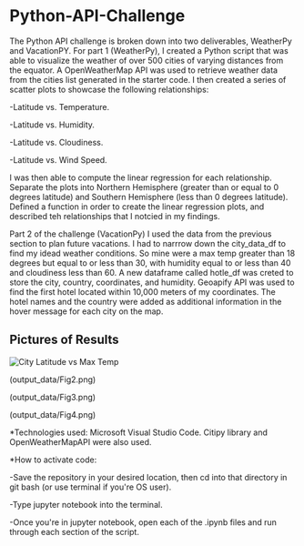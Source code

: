 # Python-API-Challenge

The Python API challenge is broken down into two deliverables, WeatherPy and VacationPY. For part 1 (WeatherPy), I created a Python
script that was able to visualize the weather of over 500 cities of varying distances from the equator. A OpenWeatherMap API was used to retrieve 
weather data from the cities list generated in the starter code. I then created a series of scatter plots to showcase the following relationships:

-Latitude vs. Temperature.

-Latitude vs. Humidity.

-Latitude vs. Cloudiness.

-Latitude vs. Wind Speed.

I was then able to compute the linear regression for each relationship. Separate the plots into Northern Hemisphere (greater than or equal to 0 degrees latitude) 
and Southern Hemisphere (less than 0 degrees latitude). Defined a function in order to create the linear regression plots, and described teh relationships that
I notcied in my findings.

Part 2 of the challenge (VacationPy) I used the data from the previous section to plan future vacations. I had to narrrow down the city_data_df to find
my idead weather conditions. So mine were a max temp greater than 18 degrees but equal to or less than 30, with humidity equal to or less than 40 and 
cloudiness less than 60. A new dataframe called hotle_df was creted to store the city, country, coordinates, and humidity. Geoapify API was used to find the first hotel 
located within 10,000 meters of my coordinates. The hotel names and the country were added as additional information in the hover message for each city on the map.

## Pictures of Results

![City Latitude vs Max Temp](output_data/Fig1.png)

(output_data/Fig2.png)

(output_data/Fig3.png)

(output_data/Fig4.png)


*Technologies used: Microsoft Visual Studio Code. Citipy library and OpenWeatherMapAPI were also used.

*How to activate code:

-Save the repository in your desired location, then cd into that directory in git bash (or use terminal if you're OS user).

-Type jupyter notebook into the terminal.

-Once you're in jupyter notebook, open each of the .ipynb files and run through each section of the script.
